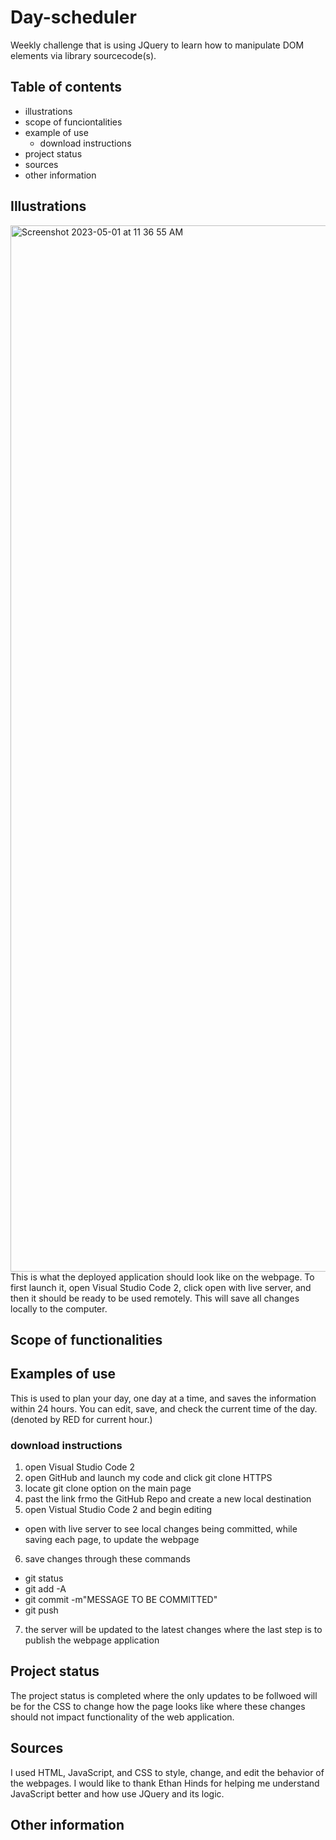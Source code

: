 # Day-scheduler
Weekly challenge that is using JQuery to learn how to manipulate DOM elements via library sourcecode(s).
## Table of contents
- illustrations
- scope of funciontalities
- example of use
  - download instructions
- project status
- sources 
- other information 
## Illustrations
<img width="1674" alt="Screenshot 2023-05-01 at 11 36 55 AM" src="https://user-images.githubusercontent.com/126469345/235429804-e0b2b96a-5104-4193-9dc4-2abd1970f406.png">
This is what the deployed application should look like on the webpage. To first launch it, open Visual Studio Code 2, click open with live server, and then it should be ready to be used remotely. This will save all changes locally to the computer.

## Scope of functionalities 
## Examples of use
This is used to plan your day, one day at a time, and saves the information within 24 hours. You can edit, save, and check the current time of the day. (denoted by RED for current hour.)

### download instructions
1) open Visual Studio Code 2 
2) open GitHub and launch my code and click git clone HTTPS
3) locate git clone option on the main page
4) past the link frmo the GitHub Repo and create a new local destination
5) open Vistual Studio Code 2 and begin editing 
  - open with live server to see local changes being committed, while saving each page, to update the webpage
6) save changes through these commands
  - git status 
  -  git add -A
  - git commit -m"MESSAGE TO BE COMMITTED"
  - git push
7) the server will be updated to the latest changes where the last step is to publish the webpage application

## Project status 
The project status is completed where the only updates to be follwoed will be for the CSS to change how the page looks like where these changes should not impact functionality of the web application.
## Sources
I used HTML, JavaScript, and CSS to style, change, and edit the behavior of the webpages.
I would like to thank Ethan Hinds for helping me understand JavaScript better and how use JQuery and its logic.
## Other information

